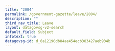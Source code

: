 ```yaml
---
title: "2004"
permalink: /government-gazette/leave/2004/
description: ""
third_nav_title: Leave
layout: datagovsg-v2-search
default_field: Subject
infotext: true
datagovsg-id: d_6a12190db84ae454ecb383427aeb934b
---
```


